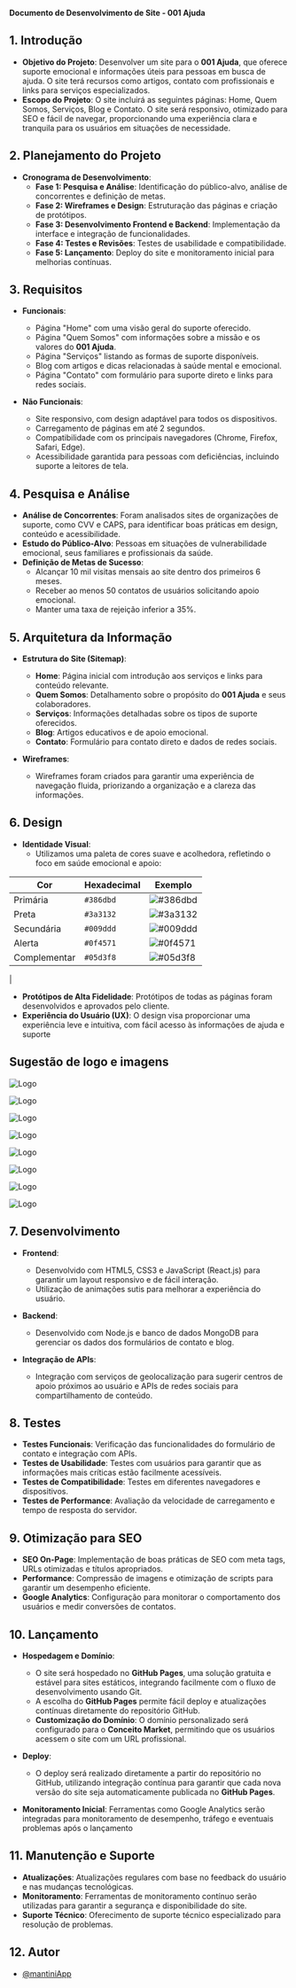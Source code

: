 
**Documento de Desenvolvimento de Site - 001 Ajuda**
## 1. **Introdução**
   - **Objetivo do Projeto**: Desenvolver um site para o **001 Ajuda**, que oferece suporte emocional e informações úteis para pessoas em busca de ajuda. O site terá recursos como artigos, contato com profissionais e links para serviços especializados.
   - **Escopo do Projeto**: O site incluirá as seguintes páginas: Home, Quem Somos, Serviços, Blog e Contato. O site será responsivo, otimizado para SEO e fácil de navegar, proporcionando uma experiência clara e tranquila para os usuários em situações de necessidade.

## 2. **Planejamento do Projeto**
   - **Cronograma de Desenvolvimento**:
     - **Fase 1: Pesquisa e Análise**: Identificação do público-alvo, análise de concorrentes e definição de metas.
     - **Fase 2: Wireframes e Design**: Estruturação das páginas e criação de protótipos.
     - **Fase 3: Desenvolvimento Frontend e Backend**: Implementação da interface e integração de funcionalidades.
     - **Fase 4: Testes e Revisões**: Testes de usabilidade e compatibilidade.
     - **Fase 5: Lançamento**: Deploy do site e monitoramento inicial para melhorias contínuas.

## 3. **Requisitos**
   - **Funcionais**:
     - Página "Home" com uma visão geral do suporte oferecido.
     - Página "Quem Somos" com informações sobre a missão e os valores do **001 Ajuda**.
     - Página "Serviços" listando as formas de suporte disponíveis.
     - Blog com artigos e dicas relacionadas à saúde mental e emocional.
     - Página "Contato" com formulário para suporte direto e links para redes sociais.
   
   - **Não Funcionais**:
     - Site responsivo, com design adaptável para todos os dispositivos.
     - Carregamento de páginas em até 2 segundos.
     - Compatibilidade com os principais navegadores (Chrome, Firefox, Safari, Edge).
     - Acessibilidade garantida para pessoas com deficiências, incluindo suporte a leitores de tela.

## 4. **Pesquisa e Análise**
   - **Análise de Concorrentes**: Foram analisados sites de organizações de suporte, como CVV e CAPS, para identificar boas práticas em design, conteúdo e acessibilidade.
   - **Estudo do Público-Alvo**: Pessoas em situações de vulnerabilidade emocional, seus familiares e profissionais da saúde.
   - **Definição de Metas de Sucesso**:
     - Alcançar 10 mil visitas mensais ao site dentro dos primeiros 6 meses.
     - Receber ao menos 50 contatos de usuários solicitando apoio emocional.
     - Manter uma taxa de rejeição inferior a 35%.

## 5. **Arquitetura da Informação**
   - **Estrutura do Site (Sitemap)**:
     - **Home**: Página inicial com introdução aos serviços e links para conteúdo relevante.
     - **Quem Somos**: Detalhamento sobre o propósito do **001 Ajuda** e seus colaboradores.
     - **Serviços**: Informações detalhadas sobre os tipos de suporte oferecidos.
     - **Blog**: Artigos educativos e de apoio emocional.
     - **Contato**: Formulário para contato direto e dados de redes sociais.
   
   - **Wireframes**:
     - Wireframes foram criados para garantir uma experiência de navegação fluida, priorizando a organização e a clareza das informações.

## 6. **Design**
   - **Identidade Visual**:
     - Utilizamos uma paleta de cores suave e acolhedora, refletindo o foco em saúde emocional e apoio:

| Cor       | Hexadecimal | Exemplo     |
|-----------|-------------|-------------|
| Primária  | `#386dbd`   | ![#386dbd](https://via.placeholder.com/20/386dbd/000000?text=+) |
| Preta     | `#3a3132`   | ![#3a3132](https://via.placeholder.com/20/3a3132/FFFFFF?text=+) |
| Secundária| `#009ddd`   | ![#009ddd](https://via.placeholder.com/20/009ddd/000000?text=+) |
| Alerta    | `#0f4571`   | ![#0f4571](https://via.placeholder.com/20/0f4571/000000?text=+) |
| Complementar| `#05d3f8` | ![#05d3f8](https://via.placeholder.com/20/05d3f8/000000?text=+) |
|
   - **Protótipos de Alta Fidelidade**: Protótipos de todas as páginas foram desenvolvidos e aprovados pelo cliente.
   - **Experiência do Usuário (UX)**: O design visa proporcionar uma experiência leve e intuitiva, com fácil acesso às informações de ajuda e suporte

## Sugestão de logo e imagens

![Logo](001ajuda.github.io\assets\LOGO\logo1.jpg)

![Logo](001ajuda.github.io\assets\LOGO\logo2.jpg)

![Logo](001ajuda.github.io\assets\LOGO\logo3.jpg)

![Logo](001ajuda.github.io\assets\LOGO\logo4.jpg)

![Logo](001ajuda.github.io\assets\LOGO\logo5.jpg)

![Logo](001ajuda.github.io\assets\LOGO\logo6.jpg)

![Logo](001ajuda.github.io\assets\LOGO\logo7.jpg)

![Logo](001ajuda.github.io\assets\LOGO\logo8.jpg)



## 7. **Desenvolvimento**
   - **Frontend**:
     - Desenvolvido com HTML5, CSS3 e JavaScript (React.js) para garantir um layout responsivo e de fácil interação.
     - Utilização de animações sutis para melhorar a experiência do usuário.
   
   - **Backend**:
     - Desenvolvido com Node.js e banco de dados MongoDB para gerenciar os dados dos formulários de contato e blog.
   
   - **Integração de APIs**:
     - Integração com serviços de geolocalização para sugerir centros de apoio próximos ao usuário e APIs de redes sociais para compartilhamento de conteúdo.

## 8. **Testes**
   - **Testes Funcionais**: Verificação das funcionalidades do formulário de contato e integração com APIs.
   - **Testes de Usabilidade**: Testes com usuários para garantir que as informações mais críticas estão facilmente acessíveis.
   - **Testes de Compatibilidade**: Testes em diferentes navegadores e dispositivos.
   - **Testes de Performance**: Avaliação da velocidade de carregamento e tempo de resposta do servidor.

## 9. **Otimização para SEO**
   - **SEO On-Page**: Implementação de boas práticas de SEO com meta tags, URLs otimizadas e títulos apropriados.
   - **Performance**: Compressão de imagens e otimização de scripts para garantir um desempenho eficiente.
   - **Google Analytics**: Configuração para monitorar o comportamento dos usuários e medir conversões de contatos.

## 10. **Lançamento**
   - **Hospedagem e Domínio**:
     - O site será hospedado no **GitHub Pages**, uma solução gratuita e estável para sites estáticos, integrando facilmente com o fluxo de desenvolvimento usando Git.
     - A escolha do **GitHub Pages** permite fácil deploy e atualizações contínuas diretamente do repositório GitHub.
     - **Customização do Domínio**: O domínio personalizado será configurado para o **Conceito Market**, permitindo que os usuários acessem o site com um URL profissional.
   
   - **Deploy**: 
     - O deploy será realizado diretamente a partir do repositório no GitHub, utilizando integração contínua para garantir que cada nova versão do site seja automaticamente publicada no **GitHub Pages**.
   
   - **Monitoramento Inicial**: Ferramentas como Google Analytics serão integradas para monitoramento de desempenho, tráfego e eventuais problemas após o lançamento

## 11. **Manutenção e Suporte**
   - **Atualizações**: Atualizações regulares com base no feedback do usuário e nas mudanças tecnológicas.
   - **Monitoramento**: Ferramentas de monitoramento contínuo serão utilizadas para garantir a segurança e disponibilidade do site.
   - **Suporte Técnico**: Oferecimento de suporte técnico especializado para resolução de problemas.

## 12. Autor

- [@mantiniApp](https://www.mantini.app.br)

